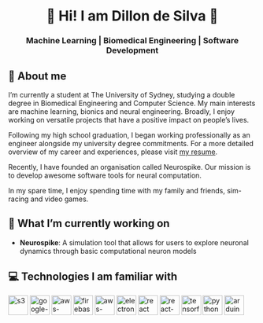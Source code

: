 <h1 align="center">🚀 Hi! I am Dillon de Silva 🚀</h1>
<h3 align="center">Machine Learning | Biomedical Engineering | Software Development</h3>

## 🥳 About me
I’m currently a student at The University of Sydney, studying a double degree in Biomedical Engineering and Computer Science. My main interests are machine learning, bionics and neural engineering. Broadly, I enjoy working on versatile projects that have a positive impact on people’s lives.

Following my high school graduation, I began working professionally as an engineer alongside my university degree commitments. For a more detailed overview of my career and experiences, please visit [my resume](https://dillondesilva.github.io/resume/).

Recently, I have founded an organisation called Neurospike. Our mission is to develop awesome software tools for neural computation.

In my spare time, I enjoy spending time with my family and friends, sim-racing and video games.
## 🔭 What I’m currently working on 
- **Neurospike**: A simulation tool that allows for users to explore neuronal dynamics through basic computational neuron models

## 💻 Technologies I am familiar with


<p align="left">
     <a href="https://aws.amazon.com/s3/" target="_blank" rel="noreferrer"> <img src="https://cdn.worldvectorlogo.com/logos/amazon-s3-simple-storage-service.svg" alt="s3" width="40" height="40"/></a>
    <a href="https://cloud.google.com/?hl=en" target="_blank" rel="noreferrer"> <img src="https://cdn.worldvectorlogo.com/logos/google-cloud-1.svg" alt="google-cloud-services" width="40" height="40"/></a>
    <a href="https://aws.amazon.com/api-gateway/" target="_blank" rel="noreferrer"> <img src="https://cdn.worldvectorlogo.com/logos/aws-api-gateway.svg" alt="aws-api-gateway" width="40" height="40"/></a>
    <a href="https://firebase.google.com/" target="_blank" rel="noreferrer"> <img src="https://cdn.worldvectorlogo.com/logos/firebase-1.svg" alt="firebase" width="40" height="40"/></a>
    <a href="https://www.electronjs.org/" target="_blank" rel="noreferrer"> <img src="https://cdn.worldvectorlogo.com/logos/aws-lambda-1.svg" alt="aws-lambda" width="40" height="40"/></a>
    <a href="https://www.electronjs.org/" target="_blank" rel="noreferrer"> <img src="https://cdn.worldvectorlogo.com/logos/electron-1.svg" alt="electron" width="40" height="40"/></a>
    <a href="https://react.dev/" target="_blank" rel="noreferrer"> <img src="https://cdn.worldvectorlogo.com/logos/react-1.svg" alt="react" width="40" height="40"/></a>
  <a href="https://reactnative.dev/" target="_blank" rel="noreferrer"> <img src="https://cdn.worldvectorlogo.com/logos/react-native-1.svg" alt="react-native" width="40" height="40"/></a>
   <a href="https://www.tensorflow.org/" target="_blank" rel="noreferrer"> <img src="https://cdn.worldvectorlogo.com/logos/tensorflow-2.svg" alt="tensorflow" width="40" height="40"/></a>
    <a href="https://www.python.org/" target="_blank" rel="noreferrer"> <img src="https://cdn.worldvectorlogo.com/logos/python-5.svg" alt="python" width="40" height="40"/></a>
  <a href="https://www.arduino.cc/" target="_blank" rel="noreferrer"> <img src="https://cdn.worldvectorlogo.com/logos/arduino-1.svg" alt="arduino" width="40" height="40"/></a>
</p>

<!--
**dillondesilva/dillondesilva** is a ✨ _special_ ✨ repository because its `README.md` (this file) appears on your GitHub profile.

Here are some ideas to get you started:

- 🔭 I’m currently working on ...
- 🌱 I’m currently learning ...
- 👯 I’m looking to collaborate on ...
- 🤔 I’m looking for help with ...
- 💬 Ask me about ...
- 📫 How to reach me: ...
- 😄 Pronouns: ...
- ⚡ Fun fact: ...
-->
